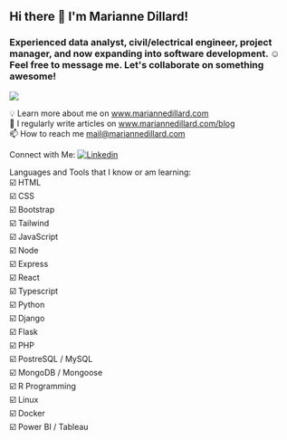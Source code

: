 ## Hi there 👋 I'm Marianne Dillard!

### Experienced data analyst, civil/electrical engineer, project manager, and now expanding into software development. ☺️  Feel free to message me. Let's collaborate on something awesome!

![](https://komarev.com/ghpvc/?username=dillardm89)


   💡 Learn more about me on www.mariannedillard.com  
   📄 I regularly write articles on www.mariannedillard.com/blog  
   📫 How to reach me mail@mariannedillard.com  

Connect with Me: [![Linkedin](https://i.stack.imgur.com/gVE0j.png)](https://www.linkedin.com/in/dillardm)

Languages and Tools that I know or am learning:  
   ☑️ HTML  
   ☑️ CSS  
   ☑️ Bootstrap  
   ☑️ Tailwind  
   ☑️ JavaScript  
   ☑️ Node  
   ☑️ Express  
   ☑️ React  
   ☑️ Typescript  
   ☑️ Python  
   ☑️ Django  
   ☑️ Flask  
   ☑️ PHP  
   ☑️ PostreSQL / MySQL  
   ☑️ MongoDB / Mongoose  
   ☑️ R Programming  
   ☑️ Linux  
   ☑️ Docker  
   ☑️ Power BI / Tableau  
